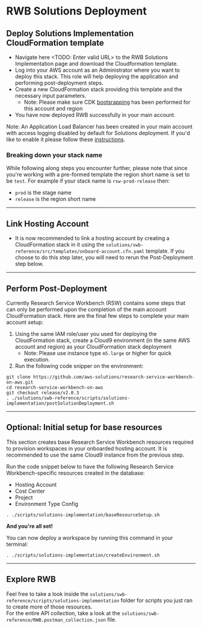 # RWB Solutions Deployment

## Deploy Solutions Implementation CloudFormation template
- Navigate here <TODO: Enter valid URL> to the RWB Solutions Implementation page and download the Cloudformation template.
- Log into your AWS account as an Administrator where you want to deploy this stack. This role will help deploying the application and performing post-deployment steps.
- Create a new CloudFormation stack providing this template and the necessary input parameters.
  - Note: Please make sure CDK [bootsrapping](https://docs.aws.amazon.com/cdk/v2/guide/bootstrapping.html) has been performed for this account and region
- You have now deployed RWB successfully in your main account.

Note: An Application Load Balancer has been created in your main account with access logging disabled by default for Solutions deployment. If you'd like to enable it please follow these [instructions](https://docs.aws.amazon.com/elasticloadbalancing/latest/application/enable-access-logging.html).

### Breaking down your stack name
While following along steps you encounter further, please note that since you're working with a pre-formed template the region short name is set to be `test`. For example if your stack name is `rsw-prod-release` then:
- `prod` is the stage name
- `release` is the region short name
----

## Link Hosting Account

- It is now recommended to link a hosting account by creating a CloudFormation stack in it using the `solutions/swb-reference/src/templates/onboard-account.cfn.yaml` template. If you choose to do this step later, you will need to rerun the Post-Deployment step below.
----
## Perform Post-Deployment

Currently Research Service Workbench (RSW) contains some steps that can only be performed upon the completion of the main account CloudFormation stack. Here are the final few steps to complete your main account setup:<br/>

1. Using the same IAM role/user you used for deploying the CloudFormation stack, create a Cloud9 environment (in the same AWS account and region) as your CloudFormation stack deployment
   - Note: Please use instance type `m5.large` or higher for quick execution.
2. Run the following code snipper on the environment:

```shell
git clone https://github.com/aws-solutions/research-service-workbench-on-aws.git
cd research-service-workbench-on-aws
git checkout release/v2.0.3
. ./solutions/swb-reference/scripts/solutions-implementation/postSolutionDeployment.sh
```
----
## Optional: Initial setup for base resources

This section creates base Research Service Workbench resources required to provision workspaces in your onboarded hosting account. It is recommended to use the same Cloud9 instance from the previous step. 

Run the code snippet below to have the following Research Service Workbench-specific resources created in the database:
- Hosting Account
- Cost Center
- Project
- Environment Type Config

```shell
. ./scripts/solutions-implementation/baseResourceSetup.sh
```

**And you're all set!**

You can now deploy a workspace by running this command in your terminal:
```shell
. ./scripts/solutions-implementation/createEnvironment.sh
```
----
## Explore RWB
Feel free to take a look inside the `solutions/swb-reference/scripts/solutions-implementation` folder for scripts you just ran to create more of those resources. 
<br/>
For the entire API collection, take a look at the `solutions/swb-reference/RWB.postman_collection.json` file.

